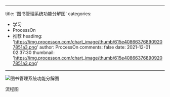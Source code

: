 
---
title: '图书管理系统功能分解图'
categories: 
 - 学习
 - ProcessOn
 - 推荐
headimg: 'https://img.processon.com/chart_image/thumb/615e408663768909207851a3.png'
author: ProcessOn
comments: false
date: 2021-12-01 02:37:30
thumbnail: 'https://img.processon.com/chart_image/thumb/615e408663768909207851a3.png'
---

<div>   
<img class="thumb" alt="图书管理系统功能分解图" src="https://img.processon.com/chart_image/thumb/615e408663768909207851a3.png" referrerpolicy="no-referrer">
<p>流程图</p>  
</div>
            